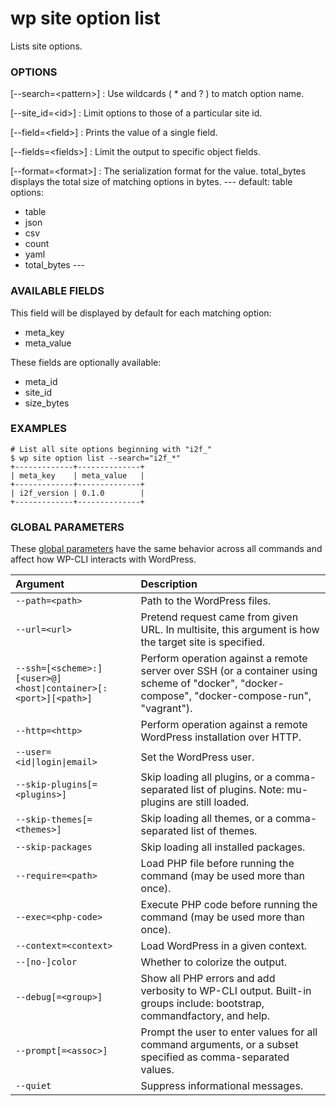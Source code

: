 # wp site option list

Lists site options.

### OPTIONS

[\--search=&lt;pattern&gt;]
: Use wildcards ( * and ? ) to match option name.

[\--site_id=&lt;id&gt;]
: Limit options to those of a particular site id.

[\--field=&lt;field&gt;]
: Prints the value of a single field.

[\--fields=&lt;fields&gt;]
: Limit the output to specific object fields.

[\--format=&lt;format&gt;]
: The serialization format for the value. total_bytes displays the total size of matching options in bytes.
\---
default: table
options:
  - table
  - json
  - csv
  - count
  - yaml
  - total_bytes
\---

### AVAILABLE FIELDS

This field will be displayed by default for each matching option:

* meta_key
* meta_value

These fields are optionally available:

* meta_id
* site_id
* size_bytes

### EXAMPLES

    # List all site options beginning with "i2f_"
    $ wp site option list --search="i2f_*"
    +-------------+--------------+
    | meta_key    | meta_value   |
    +-------------+--------------+
    | i2f_version | 0.1.0        |
    +-------------+--------------+

### GLOBAL PARAMETERS

These [global parameters](https://make.wordpress.org/cli/handbook/config/) have the same behavior across all commands and affect how WP-CLI interacts with WordPress.

| **Argument**    | **Description**              |
|:----------------|:-----------------------------|
| `--path=<path>` | Path to the WordPress files. |
| `--url=<url>` | Pretend request came from given URL. In multisite, this argument is how the target site is specified. |
| `--ssh=[<scheme>:][<user>@]<host\|container>[:<port>][<path>]` | Perform operation against a remote server over SSH (or a container using scheme of "docker", "docker-compose", "docker-compose-run", "vagrant"). |
| `--http=<http>` | Perform operation against a remote WordPress installation over HTTP. |
| `--user=<id\|login\|email>` | Set the WordPress user. |
| `--skip-plugins[=<plugins>]` | Skip loading all plugins, or a comma-separated list of plugins. Note: mu-plugins are still loaded. |
| `--skip-themes[=<themes>]` | Skip loading all themes, or a comma-separated list of themes. |
| `--skip-packages` | Skip loading all installed packages. |
| `--require=<path>` | Load PHP file before running the command (may be used more than once). |
| `--exec=<php-code>` | Execute PHP code before running the command (may be used more than once). |
| `--context=<context>` | Load WordPress in a given context. |
| `--[no-]color` | Whether to colorize the output. |
| `--debug[=<group>]` | Show all PHP errors and add verbosity to WP-CLI output. Built-in groups include: bootstrap, commandfactory, and help. |
| `--prompt[=<assoc>]` | Prompt the user to enter values for all command arguments, or a subset specified as comma-separated values. |
| `--quiet` | Suppress informational messages. |
